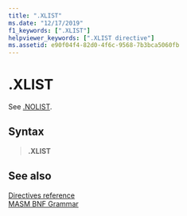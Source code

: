```yaml
---
title: ".XLIST"
ms.date: "12/17/2019"
f1_keywords: [".XLIST"]
helpviewer_keywords: [".XLIST directive"]
ms.assetid: e90f04f4-82d0-4f6c-9568-7b3bca5060fb
---
```

# .XLIST

See [.NOLIST](../../assembler/masm/dot-nolist.md).

## Syntax

> **.XLIST**

## See also

[Directives reference](directives-reference.md)<br/>
[MASM BNF Grammar](masm-bnf-grammar.md)

